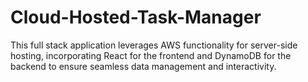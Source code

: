 # Cloud-Hosted-Task-Manager
This full stack application leverages AWS functionality for server-side hosting, incorporating React for the frontend and DynamoDB for the backend to ensure seamless data management and interactivity.
